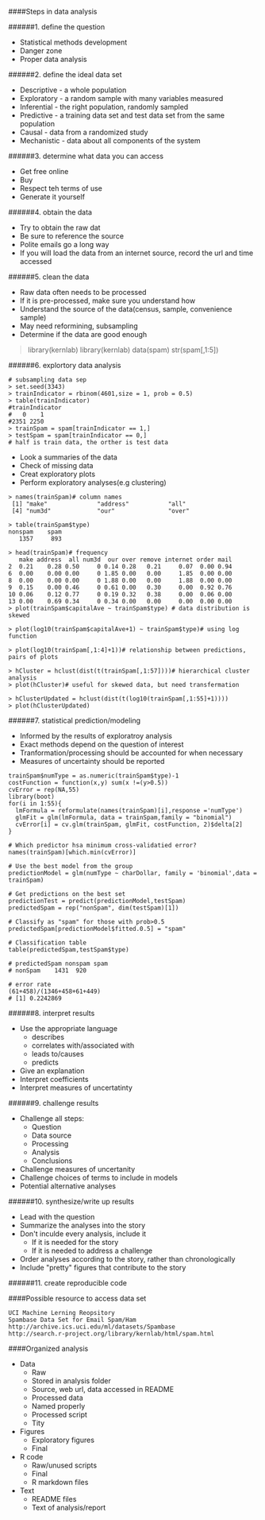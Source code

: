 ####Steps in data analysis

######1. define the question
- Statistical methods development
- Danger zone
- Proper data analysis

######2. define the ideal data set
- Descriptive - a whole population
- Exploratory - a random sample with many variables measured
- Inferential - the right population, randomly sampled
- Predictive - a training data set and test data set from the same population
- Causal - data from a randomized study
- Mechanistic - data about all components of the system

######3. determine what data you can access
- Get free online
- Buy
- Respect teh terms of use
- Generate it yourself

######4. obtain the data
- Try to obtain the raw dat
- Be sure to reference the source
- Polite emails go a long way
- If you will load the data from an internet source, record the url and time accessed

######5. clean the data
- Raw data often needs to be processed
- If it is pre-processed, make sure you understand how
- Understand the source of the data(census, sample, convenience sample)
- May need reformining, subsampling
- Determine if the data are good enough
> library(kernlab)
> library(kernlab)
> data(spam)
> str(spam[,1:5])

######6. explortory data analysis
```
# subsampling data sep
> set.seed(3343)
> trainIndicator = rbinom(4601,size = 1, prob = 0.5)
> table(trainIndicator)
#trainIndicator
#   0    1 
#2351 2250
> trainSpam = spam[trainIndicator == 1,]
> testSpam = spam[trainIndicator == 0,]
# half is train data, the orther is test data
```
- Look a summaries of the data
- Check of missing data
- Creat exploratory plots
- Perform exploratory analyses(e.g clustering)
```
> names(trainSpam)# column names
 [1] "make"              "address"           "all"              
 [4] "num3d"             "our"               "over" 
 
> table(trainSpam$type)
nonspam    spam 
   1357     893 
   
> head(trainSpam)# frequency
   make address  all num3d  our over remove internet order mail
2  0.21    0.28 0.50     0 0.14 0.28   0.21     0.07  0.00 0.94
6  0.00    0.00 0.00     0 1.85 0.00   0.00     1.85  0.00 0.00
8  0.00    0.00 0.00     0 1.88 0.00   0.00     1.88  0.00 0.00
9  0.15    0.00 0.46     0 0.61 0.00   0.30     0.00  0.92 0.76
10 0.06    0.12 0.77     0 0.19 0.32   0.38     0.00  0.06 0.00
13 0.00    0.69 0.34     0 0.34 0.00   0.00     0.00  0.00 0.00
> plot(trainSpam$capitalAve ~ trainSpam$type) # data distribution is skewed 

> plot(log10(trainSpam$capitalAve+1) ~ trainSpam$type)# using log function

> plot(log10(trainSpam[,1:4]+1))# relationship between predictions, pairs of plots

> hCluster = hclust(dist(t(trainSpam[,1:57])))# hierarchical cluster analysis
> plot(hCluster)# useful for skewed data, but need transfermation

> hClusterUpdated = hclust(dist(t(log10(trainSpam[,1:55]+1))))
> plot(hClusterUpdated)

 ```
######7. statistical prediction/modeling
- Informed by the results of exploratroy analysis
- Exact methods depend on the question of interest
- Tranformation/processing should be accounted for when necessary
- Measures of uncertainty should be reported
```
trainSpam$numType = as.numeric(trainSpam$type)-1
costFunction = function(x,y) sum(x !=(y>0.5))
cvError = rep(NA,55)
library(boot)
for(i in 1:55){
  lmFormula = reformulate(names(trainSpam)[i],response ='numType')
  glmFit = glm(lmFormula, data = trainSpam,family = "binomial")
  cvError[i] = cv.glm(trainSpam, glmFit, costFunction, 2)$delta[2]
}

# Which predictor hsa minimum cross-validatied error?
names(trainSpam)[which.min(cvError)]

# Use the best model from the group
predictionModel = glm(numType ~ charDollar, family = 'binomial',data = trainSpam)

# Get predictions on the best set
predictionTest = predict(predictionModel,testSpam)
predictedSpam = rep("nonSpam", dim(testSpam)[1])

# Classify as "spam" for those with prob>0.5
predictedSpam[predictionModel$fitted.0.5] = "spam"

# Classification table
table(predictedSpam,testSpam$type)

# predictedSpam nonspam spam
# nonSpam    1431  920

# error rate
(61+458)/(1346+458+61+449)
# [1] 0.2242869
```

######8. interpret results
- Use the appropriate language
  - describes
  - correlates with/associated with
  - leads to/causes
  - predicts
- Give an explanation
- Interpret coefficients
- Interpret measures of uncertatinty

######9. challenge results
- Challenge all steps:
  - Question
  - Data source
  - Processing
  - Analysis
  - Conclusions
- Challenge measures of uncertanity
- Challenge choices of terms to include in models
- Potential alternative analyses

######10. synthesize/write up results
- Lead with the question
- Summarize the analyses into the story
- Don't inculde every analysis, include it
  - If it is needed for the story
  - If it is needed to address a challenge
- Order analyses according to the story, rather than chronologically
- Include "pretty" figures that contribute to the story

######11. create reproducible code

####Possible resource to access data set

```
UCI Machine Lerning Reopsitory
Spambase Data Set for Email Spam/Ham
http://archive.ics.uci.edu/ml/datasets/Spambase
http://search.r-project.org/library/kernlab/html/spam.html
```

####Organized analysis
- Data
  - Raw
   - Stored in analysis folder
   - Source, web url, data accessed in README
  - Processed data
   - Named properly
   - Processed script
   - Tity
- Figures
  - Exploratory figures
  - Final
- R code
  - Raw/unused scripts
  - Final
  - R markdown files
- Text
  - README files
  - Text of analysis/report

